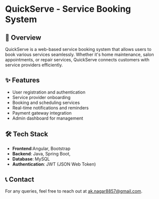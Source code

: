 # QuickServe - Service Booking System

## 🚀 Overview
QuickServe is a web-based service booking system that allows users to book various services seamlessly. Whether it's home maintenance, salon appointments, or repair services, QuickServe connects customers with service providers efficiently.

## ✨ Features
- User registration and authentication
- Service provider onboarding
- Booking and scheduling services
- Real-time notifications and reminders
- Payment gateway integration
- Admin dashboard for management

## 🛠 Tech Stack
- **Frontend**:Angular, Bootstrap
- **Backend**: Java, Spring Boot,
- **Database**: MySQL
- **Authentication**: JWT (JSON Web Token)


<!--## 📌 Installation

1. Clone the repository:
   ```sh
   git clone https://github.com/yourusername/QuickServe.git
   ```
2. Navigate to the project directory:
   ```sh
   cd QuickServe
   ```
3. Set up the backend:
   ```sh
   cd backend
   mvn clean install
   mvn spring-boot:run
   ```
4. Set up the frontend:
   ```sh
   cd frontend
   npm install
   npm start
   ```

## 🎯 How to Contribute
1. Fork the repository
2. Create a new feature branch (`git checkout -b feature-branch`)
3. Commit your changes (`git commit -m 'Added new feature'`)
4. Push to the branch (`git push origin feature-branch`)
5. Open a Pull Request

## 📄 License
This project is licensed under the MIT License.-->

## 📞 Contact
For any queries, feel free to reach out at [ak.nagar8857@gmail.com](mailto:your-ak.nagar8857@gmail.com).
